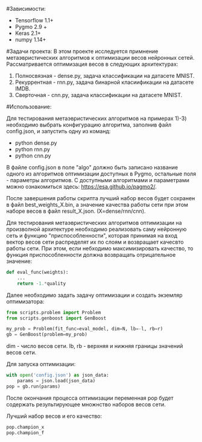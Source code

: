 #Зависимости:

* Tensorflow 1.1+
* Pygmo 2.9 + 
* Keras 2.1+
* numpy 1.14+

#Задачи проекта:
В этом проекте исследуется примнение метаэвристических алгоритмов к оптимизации весов нейронных сетей. Рассматривается оптимизация весов в следующих архитектурах: 
1. Полносвязная - dense.py, задача классификации на датасете MNIST.
2. Рекуррентная - rnn.py, задача бинарной класиификации на датасете IMDB.
3. Сверточная - cnn.py, задача классификации на датасете MNIST.

#Использование:

Для тестирования метаэвристических алгоритмов на примерах 1)-3) необходимо выбрать конфигурацию алгоритма, заполнив файл config.json, и запустить одну из команд:

* python dense.py
* python rnn.py
* python cnn.py

В файле config.json в поле "algo" должно быть записано название одного из алгоритмов оптимизации доступных в Pygmo, остальные поля - параметры алгоритмов. С доступными алгоритмами и параметрами можно ознакомиться здесь: https://esa.github.io/pagmo2/.

После завершения работы скрипта лучший набор весов будет сохранен в файл best_weights_X.bin, а значение качества работы сети при этом наборе весов в файл result_X.json. (X=dense/rnn/cnn).

Для тестирования метаэвристических алгоритмов оптимизации на произволной архитектуре необходимо реализовать саму нейронную сеть и функцию "приспособленности", которая принимая на вход вектор весов сети распределят их по слоям и возвращает качесвто работы сети. При этом, если небходимо максимизировать качество, то функция приспособленности должна возвращать отрицательное значение: 

```python
def eval_func(weights):
    ...
    return -1.*quality
```

Далее необходимо задать задачу оптимизации и создать экземляр оптимизатора:
```python
from scripts.problem import Problem
from scripts.genboost import GenBoost

my_prob = Problem(fit_func=eval_model, dim=N, lb=-l, rb=r)
gb = GenBoost(problem=my_prob)
```

dim - число весов сети.
lb, rb - верхняя и нижняя границы значений весов сети.

Для запуска оптимизации:
```python
with open('config.json') as json_data:
    params = json.load(json_data)
pop = gb.run(params)
```

После окончания процесса оптимизации переменная pop будет содержать результирующее множнство наборов весов сети. 

Лучший набор весов и его качество:
```python
pop.champion_x
pop.champion_f
```

